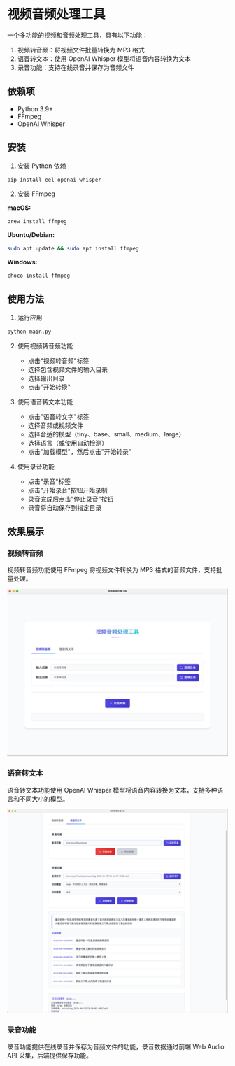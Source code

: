 # 视频音频处理工具

一个多功能的视频和音频处理工具，具有以下功能：

1. 视频转音频：将视频文件批量转换为 MP3 格式
2. 语音转文本：使用 OpenAI Whisper 模型将语音内容转换为文本
3. 录音功能：支持在线录音并保存为音频文件

## 依赖项

- Python 3.9+
- FFmpeg
- OpenAI Whisper

## 安装

1. 安装 Python 依赖

```bash
pip install eel openai-whisper
```

2. 安装 FFmpeg

**macOS:**
```bash
brew install ffmpeg
```

**Ubuntu/Debian:**
```bash
sudo apt update && sudo apt install ffmpeg
```

**Windows:**
```bash
choco install ffmpeg
```

## 使用方法

1. 运行应用

```bash
python main.py
```

2. 使用视频转音频功能
   - 点击"视频转音频"标签
   - 选择包含视频文件的输入目录
   - 选择输出目录
   - 点击"开始转换"

3. 使用语音转文本功能
   - 点击"语音转文字"标签
   - 选择音频或视频文件
   - 选择合适的模型（tiny、base、small、medium、large）
   - 选择语言（或使用自动检测）
   - 点击"加载模型"，然后点击"开始转录"

4. 使用录音功能
   - 点击"录音"标签
   - 点击"开始录音"按钮开始录制
   - 录音完成后点击"停止录音"按钮
   - 录音将自动保存到指定目录

## 效果展示

### 视频转音频

视频转音频功能使用 FFmpeg 将视频文件转换为 MP3 格式的音频文件，支持批量处理。

![视频转音频界面](./images/video2audio.jpg)

### 语音转文本

语音转文本功能使用 OpenAI Whisper 模型将语音内容转换为文本，支持多种语言和不同大小的模型。

![语音转文本界面](./images/speech2text.jpg)

### 录音功能

录音功能提供在线录音并保存为音频文件的功能，录音数据通过前端 Web Audio API 采集，后端提供保存功能。
